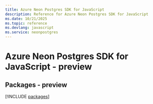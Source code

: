 ```yaml
---
title: Azure Neon Postgres SDK for JavaScript
description: Reference for Azure Neon Postgres SDK for JavaScript
ms.date: 10/21/2025
ms.topic: reference
ms.devlang: javascript
ms.service: neonpostgres
---
```

# Azure Neon Postgres SDK for JavaScript - preview
## Packages - preview
[!INCLUDE [packages](neon-postgres-index.md)]